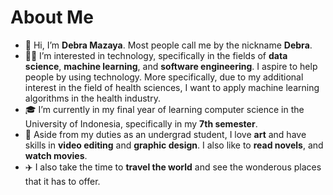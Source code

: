 # About Me
- 👋 Hi, I’m <b>Debra Mazaya</b>. Most people call me by the nickname <b>Debra</b>.
- 👩‍💻 I’m interested in technology, specifically in the fields of <b>data science</b>, <b>machine learning</b>, and <b>software engineering</b>. I aspire to help people by using technology. More specifically, due to my additional interest in the field of health sciences, I want to apply machine learning algorithms in the health industry.
- 🎓 I’m currently in my final year of learning computer science in the University of Indonesia, specifically in my <b>7th semester</b>.
- 📝 Aside from my duties as an undergrad student, I love <b>art</b> and have skills in <b>video editing</b> and <b>graphic design</b>. I also like to <b>read novels</b>, and <b>watch movies</b>.
- ✈️ I also take the time to <b>travel the world</b> and see the wonderous places that it has to offer.

<!---
debramz/debramz is a ✨ special ✨ repository because its `README.md` (this file) appears on your GitHub profile.
You can click the Preview link to take a look at your changes.
--->
